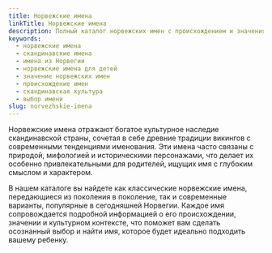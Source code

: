 ```yaml
---
title: Норвежские имена
linkTitle: Норвежские имена
description: Полный каталог норвежских имен с происхождением и значениями. Найдите идеальное скандинавское имя для вашего ребенка среди традиционных и современных норвежских вариантов.
keywords:
  - норвежские имена
  - скандинавские имена
  - имена из Норвегии
  - норвежские имена для детей
  - значение норвежских имен
  - происхождение имен
  - скандинавская культура
  - выбор имени
slug: norvezhskie-imena
---
```


Норвежские имена отражают богатое культурное наследие скандинавской страны, сочетая в себе древние традиции викингов с современными тенденциями именования. Эти имена часто связаны с природой, мифологией и историческими персонажами, что делает их особенно привлекательными для родителей, ищущих имя с глубоким смыслом и характером.

В нашем каталоге вы найдете как классические норвежские имена, передающиеся из поколения в поколение, так и современные варианты, популярные в сегодняшней Норвегии. Каждое имя сопровождается подробной информацией о его происхождении, значении и культурном контексте, что поможет вам сделать осознанный выбор и найти имя, которое будет идеально подходить вашему ребенку.
